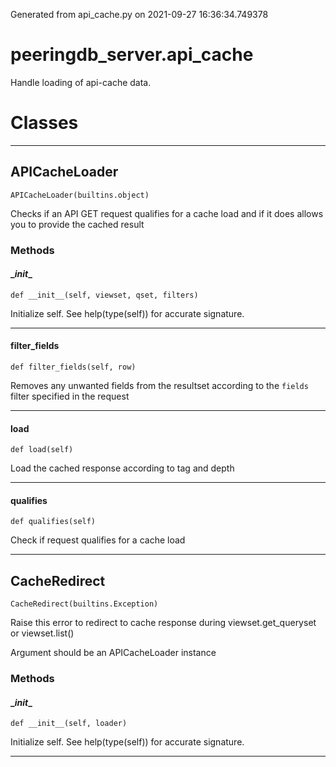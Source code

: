 Generated from api_cache.py on 2021-09-27 16:36:34.749378

# peeringdb_server.api_cache

Handle loading of api-cache data.

# Classes
---

## APICacheLoader

```
APICacheLoader(builtins.object)
```

Checks if an API GET request qualifies for a cache load
and if it does allows you to provide the cached result


### Methods

#### \__init__
`def __init__(self, viewset, qset, filters)`

Initialize self.  See help(type(self)) for accurate signature.

---
#### filter_fields
`def filter_fields(self, row)`

Removes any unwanted fields from the resultset
according to the `fields` filter specified in the request

---
#### load
`def load(self)`

Load the cached response according to tag and depth

---
#### qualifies
`def qualifies(self)`

Check if request qualifies for a cache load

---

## CacheRedirect

```
CacheRedirect(builtins.Exception)
```

Raise this error to redirect to cache response during viewset.get_queryset
or viewset.list()

Argument should be an APICacheLoader instance


### Methods

#### \__init__
`def __init__(self, loader)`

Initialize self.  See help(type(self)) for accurate signature.

---
